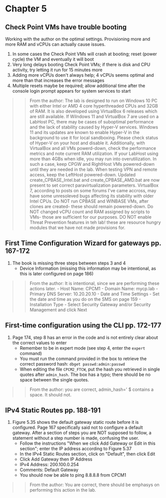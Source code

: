 # Chapter 5

## Check Point VMs have trouble booting
Working with the author on the optimal settings. Provisioning more and more RAM and vCPUs can actually cause issues.

1. In some cases the Check Point VMs will crash at booting; reset (power cycle) the VM and eventually it will boot
2. Very long delays booting Check Point VMs; if there is disk and CPU activity, try letting it run for 15 minutes more
3. Adding more vCPUs doen't always help; 4 vCPUs seems optimal and more than that increases the error messages
4. Multiple resets maybe be required; allow additional time after the console login prompt appears for system services to start

>>From the author: The lab is designed to run on Windows 10 PC with either Intel or AMD 4 core hyperthreaded CPUs and 32GB of RAM.
>>It is also developed using VirtualBox 6 releases which are still available.
>>If Wilndows 11 and VirtualBox 7 are used on a LabHost PC, there may be cases of suboptimal performance and the lack of stability caused by Hyper-V services. Windows 11 and its updates are known to enable Hyper-V in the background to use it for local sandboxing. Please check status of Hyper-V on your host and disable it.
>>Additionally, with VirtualBox and all VMs powerd-down, check the performance metrics and note current RAM utilization. If your LabHost using more than 4GBs when idle, you may run into overutilization. In such a case, keep CPGW and RightHost VMs powered-down until they are needed in the lab.
>>When testing VPN and remote access, keep the LeftHost powered-down.
>>Updated create_CPBASE_Intel.bat and create_CPBASE_AMD.bat are now present to set correct paravirtualization parameters.
>>VirtualBox 7, according to posts on some forums I've came accross, may have some unresoleved bugs affecting its stability with older Intel CPUs.
>>Do NOT run CPBASE and WINBASE VMs, after clones are created- these should remain powered-down.
>>Do NOT changed vCPU count and RAM assigned by scripts to VMs- those are sufficient for our purposes.
>>DO NOT enable Threat Prevention features in teh lab! these are resource hungry modules that we have not made provisions for.

## First Time Configuration Wizard for gateways pp. 167-172
1. The book is missing three steps between steps 3 and 4
    - Device Information (missing this information may be intentional, as this is later configured on page 186)
  >>From the author: It is intentional, since we are performing these actions later.
        - Host Name: CPCM1
        - Domain Name: mycp.lab
        - Primary DNS Server: 10.20.20.10
    - Date and Time Settings
        - Set the date and time as you do on the SMS on page 159
    - Installation Type
        - Select Security Gateway and/or Security Management and click Next
## First-time configuration using the CLI pp. 172-177
1. Page 174, step 8 has an error in the code and is not entirely clear about the correct values to enter
    - Remember to be in expert mode (see step 4, enter the `expert` command)
    - You must run the command provided in the box to retrieve the correct password hash: `dbget passwd:admin:passwd`
    - When editing the file `CPCM2_FTCW`, put the hash you retrieved in single quotes after `admin_hash`. The box has a typo; there should be no space between the single quotes.
>> From the author: you are correct, admin_hash=' $ contains a space. It should not.
## IPv4 Static Routes pp. 188-191
1. Figure 5.35 shows the default gateway static route before it is configured. Page 167 specifically said not to configure a default gateway. After a section of steps you are NOT supposed to follow, a statement without a step number is made, confusing the user.
    - Follow the instructions "When we click Add Gateway or Edit in this section"; enter the IP address according to Figure 5.37
    - In the IPv4 Static Routes section, click on "Default", then click Edit
    - Click Add Gateway then IP Address
    - IPv4 Address: 200.100.0.254
    - Comments: Default Gateway
    - You should now be able to ping 8.8.8.8 from CPCM1
 >>From the author: You are correct, there should be emphasys on performing this action in the lab.
